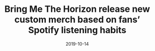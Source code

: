 ---
title: Bring Me The Horizon release new custom merch based on fans’ Spotify listening habits
link: https://www.nme.com/news/music/bring-horizon-new-custom-merch-spotify-listening-habits-2557148
date: 2019-10-14
thumb_image: images/press/nme.jpg
thumb_image_alt: NME logo black and white
related_project: /projects/amo-in-colour
layout: press
---